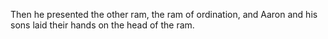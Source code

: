 Then he presented the other ram, the ram of ordination, and Aaron and his sons laid their hands on the head of the ram.
